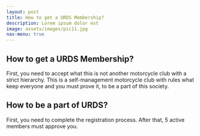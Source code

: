 ```yaml
---
layout: post
title: How to get a URDS Membership?
description: Lorem ipsum dolor est
image: assets/images/pic11.jpg
nav-menu: true
---
```


## How to get a URDS Membership?

First, you need to accept what this is not another motorcycle club with a strict hierarchy. This is a self-management motorcycle club with rules what keep everyone and you must prove it, to be a part of this society.

## How to be a part of URDS? 

First, you need to complete the registration process. After that, 5 active members must approve you.